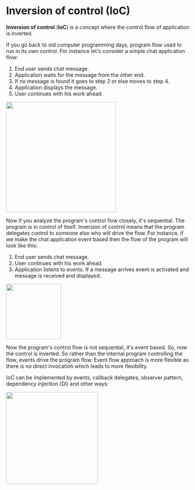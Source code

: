 # Inversion of control (IoC)

**Inversion of control** (**IoC**) is a concept where the control flow of application is inverted.

If you go back to old computer programming days, program flow used to run in its own control. For instance let's consider a simple chat application flow:

1. End user sends chat message.
2. Application waits for the message from the other end.
3. If no message is found it goes to step 2 or else moves to step 4.
4. Application displays the message.
5. User continues with his work ahead.

<img src="01.jpg" height="300"/>

Now if you analyze the program's control flow closely, it's sequential. The program is in control of itself. Inversion of control means that the program delegates control to someone else who will drive the flow. For instance, if we make the chat application event based then the flow of the program will look like this:

1. End user sends chat message.
2. User continues with his work ahead.
3. Application listens to events. If a message arrives event is activated and message is received and displayed.

<img src="02.jpg" height="150"/>

Now the program's control flow is not sequential, it's event based. So, now the control is inverted. So rather than the internal program controlling the flow, events drive the program flow. Event flow approach is more flexible as there is no direct invocation which leads to more flexibility.

IoC can be implemented by events, callback delegates, observer pattern, dependency injection (DI) and other ways:

<img src="03.jpg" height="250"/>